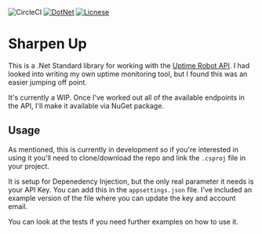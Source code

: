 ![CircleCI](https://img.shields.io/circleci/build/github/IanKnighton/SharpenUp?label=Circle%20CI&style=for-the-badge&logo=CircleCI)
[![DotNet](https://img.shields.io/static/v1?label=.Net%20Version&message=2.1&color=orange&style=for-the-badge&logo=.NET)](https://github.com/dotnet/standard)
[![Licnese](https://img.shields.io/github/license/IanKnighton/SharpenUp?color=blue&style=for-the-badge)](/LICENSE)

# Sharpen Up

This is a .Net Standard library for working with the [Uptime Robot API](https://uptimerobot.com/api). I had looked into writing my own uptime monitoring tool, but I found this was an easier jumping off point. 

It's currently a WIP. Once I've worked out all of the available endpoints in the API, I'll make it available via NuGet package. 

## Usage

As mentioned, this is currently in development so if you're interested in using it you'll need to clone/download the repo and link the `.csproj` file in your project. 

It is setup for Depenedency Injection, but the only real parameter it needs is your API Key. You can add this in the `appsettings.json` file. I've included an example version of the file where you can update the key and account email. 

You can look at the tests if you need further examples on how to use it. 
